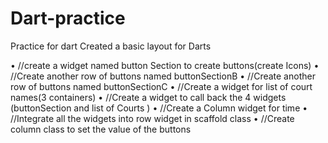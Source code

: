 # Dart-practice
Practice for dart
Created a basic layout for Darts

•	//create a widget named button Section to create buttons(create Icons)
•	//Create another row of buttons named buttonSectionB
•	//Create another row of buttons named buttonSectionC
•	 //Create a widget for list of court names(3 containers)
•	//Create a widget to call back the 4 widgets (buttonSection and list of Courts )
•	//Create a Column widget for time
•	//Integrate all the widgets into row widget in scaffold class
•	//Create column class to set the value of the buttons
